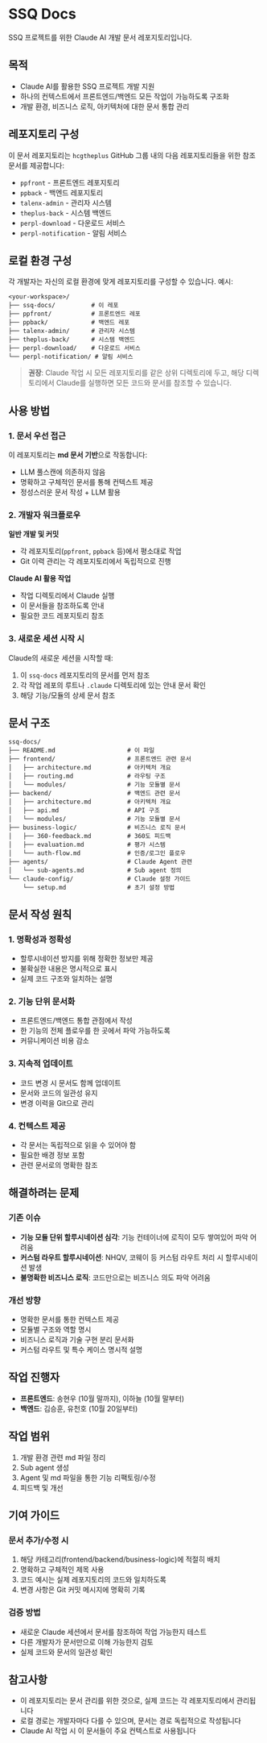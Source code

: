 # SSQ Docs

SSQ 프로젝트를 위한 Claude AI 개발 문서 레포지토리입니다.

## 목적

- Claude AI를 활용한 SSQ 프로젝트 개발 지원
- 하나의 컨텍스트에서 프론트엔드/백엔드 모든 작업이 가능하도록 구조화
- 개발 환경, 비즈니스 로직, 아키텍처에 대한 문서 통합 관리

## 레포지토리 구성

이 문서 레포지토리는 `hcgtheplus` GitHub 그룹 내의 다음 레포지토리들을 위한 참조 문서를 제공합니다:

- `ppfront` - 프론트엔드 레포지토리
- `ppback` - 백엔드 레포지토리
- `talenx-admin` - 관리자 시스템
- `theplus-back` - 시스템 백엔드
- `perpl-download` - 다운로드 서비스
- `perpl-notification` - 알림 서비스

## 로컬 환경 구성

각 개발자는 자신의 로컬 환경에 맞게 레포지토리를 구성할 수 있습니다. 예시:

```
<your-workspace>/
├── ssq-docs/          # 이 레포
├── ppfront/           # 프론트엔드 레포
├── ppback/            # 백엔드 레포
├── talenx-admin/      # 관리자 시스템
├── theplus-back/      # 시스템 백엔드
├── perpl-download/    # 다운로드 서비스
└── perpl-notification/ # 알림 서비스
```

> **권장**: Claude 작업 시 모든 레포지토리를 같은 상위 디렉토리에 두고, 해당 디렉토리에서 Claude를 실행하면 모든 코드와 문서를 참조할 수 있습니다.

## 사용 방법

### 1. 문서 우선 접근

이 레포지토리는 **md 문서 기반**으로 작동합니다:
- LLM 풀스캔에 의존하지 않음
- 명확하고 구체적인 문서를 통해 컨텍스트 제공
- 정성스러운 문서 작성 + LLM 활용

### 2. 개발자 워크플로우

**일반 개발 및 커밋**
- 각 레포지토리(`ppfront`, `ppback` 등)에서 평소대로 작업
- Git 이력 관리는 각 레포지토리에서 독립적으로 진행

**Claude AI 활용 작업**
- 작업 디렉토리에서 Claude 실행
- 이 문서들을 참조하도록 안내
- 필요한 코드 레포지토리 참조

### 3. 새로운 세션 시작 시

Claude의 새로운 세션을 시작할 때:
1. 이 `ssq-docs` 레포지토리의 문서를 먼저 참조
2. 각 작업 레포의 루트나 `.claude` 디렉토리에 있는 안내 문서 확인
3. 해당 기능/모듈의 상세 문서 참조

## 문서 구조

```
ssq-docs/
├── README.md                    # 이 파일
├── frontend/                    # 프론트엔드 관련 문서
│   ├── architecture.md          # 아키텍처 개요
│   ├── routing.md               # 라우팅 구조
│   └── modules/                 # 기능 모듈별 문서
├── backend/                     # 백엔드 관련 문서
│   ├── architecture.md          # 아키텍처 개요
│   ├── api.md                   # API 구조
│   └── modules/                 # 기능 모듈별 문서
├── business-logic/              # 비즈니스 로직 문서
│   ├── 360-feedback.md          # 360도 피드백
│   ├── evaluation.md            # 평가 시스템
│   └── auth-flow.md             # 인증/로그인 플로우
├── agents/                      # Claude Agent 관련
│   └── sub-agents.md            # Sub agent 정의
└── claude-config/               # Claude 설정 가이드
    └── setup.md                 # 초기 설정 방법
```

## 문서 작성 원칙

### 1. 명확성과 정확성
- 할루시네이션 방지를 위해 정확한 정보만 제공
- 불확실한 내용은 명시적으로 표시
- 실제 코드 구조와 일치하는 설명

### 2. 기능 단위 문서화
- 프론트엔드/백엔드 통합 관점에서 작성
- 한 기능의 전체 플로우를 한 곳에서 파악 가능하도록
- 커뮤니케이션 비용 감소

### 3. 지속적 업데이트
- 코드 변경 시 문서도 함께 업데이트
- 문서와 코드의 일관성 유지
- 변경 이력을 Git으로 관리

### 4. 컨텍스트 제공
- 각 문서는 독립적으로 읽을 수 있어야 함
- 필요한 배경 정보 포함
- 관련 문서로의 명확한 참조

## 해결하려는 문제

### 기존 이슈
- **기능 모듈 단위 할루시네이션 심각**: 기능 컨테이너에 로직이 모두 쌓여있어 파악 어려움
- **커스텀 라우트 할루시네이션**: NHQV, 코웨이 등 커스텀 라우트 처리 시 할루시네이션 발생
- **불명확한 비즈니스 로직**: 코드만으로는 비즈니스 의도 파악 어려움

### 개선 방향
- 명확한 문서를 통한 컨텍스트 제공
- 모듈별 구조와 역할 명시
- 비즈니스 로직과 기술 구현 분리 문서화
- 커스텀 라우트 및 특수 케이스 명시적 설명

## 작업 진행자

- **프론트엔드**: 송현우 (10월 말까지), 이하늘 (10월 말부터)
- **백엔드**: 김승훈, 유천호 (10월 20일부터)

## 작업 범위

1. 개발 환경 관련 md 파일 정리
2. Sub agent 생성
3. Agent 및 md 파일을 통한 기능 리팩토링/수정
4. 피드백 및 개선

## 기여 가이드

### 문서 추가/수정 시
1. 해당 카테고리(frontend/backend/business-logic)에 적절히 배치
2. 명확하고 구체적인 제목 사용
3. 코드 예시는 실제 레포지토리의 코드와 일치하도록
4. 변경 사항은 Git 커밋 메시지에 명확히 기록

### 검증 방법
- 새로운 Claude 세션에서 문서를 참조하여 작업 가능한지 테스트
- 다른 개발자가 문서만으로 이해 가능한지 검토
- 실제 코드와 문서의 일관성 확인

## 참고사항

- 이 레포지토리는 문서 관리를 위한 것으로, 실제 코드는 각 레포지토리에서 관리됩니다
- 로컬 경로는 개발자마다 다를 수 있으며, 문서는 경로 독립적으로 작성됩니다
- Claude AI 작업 시 이 문서들이 주요 컨텍스트로 사용됩니다
